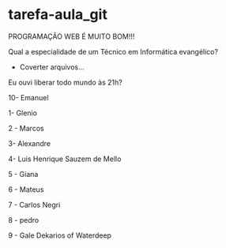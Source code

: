 # tarefa-aula_git

PROGRAMAÇÃO WEB É MUITO BOM!!!

Qual a especialidade de um Técnico em Informática evangélico?
- Coverter arquivos...

Eu ouvi liberar todo mundo às 21h?

10- Emanuel

1- Glenio

2 - Marcos

3- Alexandre

4- Luis Henrique Sauzem de Mello

5 - Giana

6 - Mateus

7 - Carlos Negri

8 - pedro

9 - Gale Dekarios of Waterdeep 